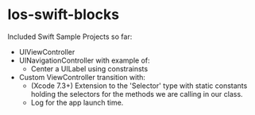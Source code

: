 # Ios-swift-blocks
Included Swift Sample Projects so far:

- UIViewController
- UINavigationController with example of: 
    - Center a UILabel using constrainsts
- Custom ViewController transition with:
    - (Xcode 7.3+) Extension to the 'Selector' type with static constants holding the selectors for the methods we are calling in our class. 
    - Log for the app launch time.
